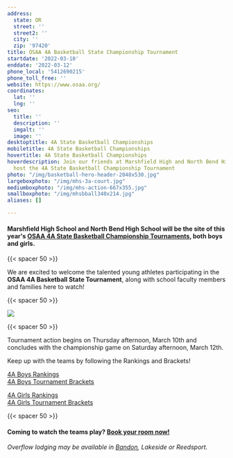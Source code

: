 ```yaml
---
address:
  state: OR
  street: ''
  street2: ''
  city: ''
  zip: '97420'
title: OSAA 4A Basketball State Championship Tournament
startdate: '2022-03-10'
enddate: '2022-03-12'
phone_local: '5412690215'
phone_toll_free: ''
website: https://www.osaa.org/
coordinates:
  lat: ''
  lng: ''
seo:
  title: ''
  description: ''
  imgalt: ''
  image: ''
desktoptitle: 4A State Basketball Championships
mobiletitle: 4A State Basketball Championships
hovertitle: 4A State Basketball Championships
hoverdescription: Join our friends at Marshfield High and North Bend High as they
  host the 4A State Basketball Championship Tournament
photo: "/img/basketball-hero-header-2048x530.jpg"
largeboxphoto: "/img/mhs-3a-court.jpg"
mediumboxphoto: "/img/mhs-action-667x355.jpg"
smallboxphoto: "/img/mhsbball340x214.jpg"
aliases: []

---
```

#### **Marshfield High School and North Bend High School** will be the site of this year's [**OSAA 4A State Basketball Championship Tournaments**](https://www.osaa.org/)**,** both boys and girls.

{{< spacer 50 >}}

We are excited to welcome the talented young athletes participating in the **OSAA 4A Basketball State Tournament**, along with school faculty members and families here to watch!

{{< spacer 50 >}}

![](/img/basketball-4a-header-695x322.jpg)

{{< spacer 50 >}}

Tournament action begins on Thursday afternoon, March 10th and concludes with the championship game on Saturday afternoon, March 12th.

Keep up with the teams by following the Rankings and Brackets!

[4A Boys Rankings](https://www.osaa.org/activities/bbx/rankings)  
[4A Boys Tournament Brackets](https://www.osaa.org/activities/bbx/rankings)

[4A Girls Rankings](https://www.osaa.org/activities/gbx/rankings)  
[4A Girls Tournament Brackets](https://www.osaa.org/activities/gbx/brackets?div=4A)

{{< spacer 50 >}}

#### Coming to watch the teams play? [Book your room now!](https://www.oregonsadventurecoast.com/lodging/)

_Overflow lodging may be available in_ [_Bandon_](https://www.oregonsadventurecoast.com/img/Bandon-lodging-BBTournaments-2022.pdf)_, Lakeside or Reedsport._